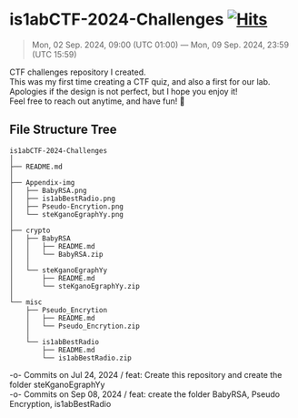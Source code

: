 # is1abCTF-2024-Challenges [![Hits](https://hits.sh/github.com/heymrslat/is1abCTF-2024-Challenges.svg)](https://hits.sh/github.com/heymrslat/is1abCTF-2024-Challenges/)
> Mon, 02 Sep. 2024, 09:00 (UTC 01:00) — Mon, 09 Sep. 2024, 23:59 (UTC 15:59)

CTF challenges repository I created.\
This was my first time creating a CTF quiz, and also a first for our lab.\
Apologies if the design is not perfect, but I hope you enjoy it!\
Feel free to reach out anytime, and have fun! 🧂

## File Structure Tree
```
is1abCTF-2024-Challenges
│
├── README.md
│
├── Appendix-img
│   ├── BabyRSA.png
│   ├── is1abBestRadio.png
│   ├── Pseudo-Encrytion.png
│   └── steKganoEgraphYy.png
│
├── crypto
│   ├── BabyRSA
│   │   ├── README.md
│   │   └── BabyRSA.zip
│   │   
│   └── steKganoEgraphYy
│       ├── README.md
│       └── steKganoEgraphYy.zip
│   
└── misc
    ├── Pseudo_Encrytion
    │   ├── README.md
    │   └── Pseudo_Encrytion.zip
    │   
    └── is1abBestRadio
        ├── README.md
        └── is1abBestRadio.zip

```
-o-		Commits on Jul 24, 2024 / feat: Create this repository and create the folder steKganoEgraphYy\
-o-		Commits on Sep 08, 2024 / feat: create the folder BabyRSA, Pseudo Encryption, is1abBestRadio
